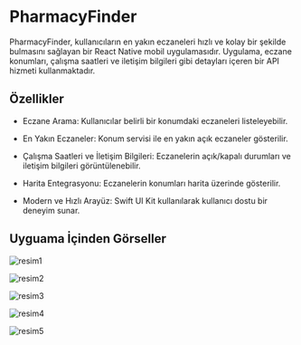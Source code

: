 # PharmacyFinder

PharmacyFinder, kullanıcıların en yakın eczaneleri hızlı ve kolay bir şekilde bulmasını sağlayan bir React Native mobil uygulamasıdır. Uygulama, eczane konumları, çalışma saatleri ve iletişim bilgileri gibi detayları içeren bir API hizmeti kullanmaktadır.

## Özellikler

- Eczane Arama: Kullanıcılar belirli bir konumdaki eczaneleri listeleyebilir.

- En Yakın Eczaneler: Konum servisi ile en yakın açık eczaneler gösterilir.

- Çalışma Saatleri ve İletişim Bilgileri: Eczanelerin açık/kapalı durumları ve iletişim bilgileri görüntülenebilir.

- Harita Entegrasyonu: Eczanelerin konumları harita üzerinde gösterilir.

- Modern ve Hızlı Arayüz: Swift UI Kit kullanılarak kullanıcı dostu bir deneyim sunar.

## Uyguama İçinden Görseller

![resim1](https://github.com/mehmettfaik/pharmacyFinder/blob/main/src/images/1.png)

![resim2](https://github.com/mehmettfaik/pharmacyFinder/blob/main/src/images/2.png)

![resim3](https://github.com/mehmettfaik/pharmacyFinder/blob/main/src/images/3.png)

![resim4](https://github.com/mehmettfaik/pharmacyFinder/blob/main/src/images/4.png)

![resim5](https://github.com/mehmettfaik/pharmacyFinder/blob/main/src/images/5.png)
